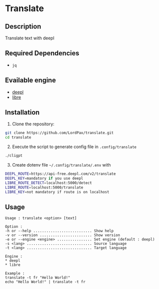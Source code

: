 # Translate

## Description

Translate text with deepl

## Required Dependencies

-   `jq`

## Evailable engine

-   [deepl](https://www.deepl.com)
-   [libre](https://github.com/LibreTranslate/LibreTranslate)

## Installation

1. Clone the repository:

```bash
git clone https://github.com/LordPax/translate.git
cd translate
```

2. Execute the script to generate config file in `.config/translate`

```bash
./cligpt
```

3. Create dotenv file `~/.config/translate/.env` with

```bash
DEEPL_ROUTE=https://api-free.deepl.com/v2/translate
DEEPL_KEY=mandatory if you use deepl
LIBRE_ROUTE_DETECT=localhost:5000/detect
LIBRE_ROUTE=localhost:5000/translate
LIBRE_KEY=not mandatory if route is on localhost
```

## Usage

```
Usage : translate <option> [text]

Option :
-h or --help ........................... Show help
-v or --version ........................ Show version
-e or --engine <engine> ................ Set engine (default : deepl)
-s <lang> .............................. Source language
-t <lang> .............................. Target language

Engine :
* deepl
* libre

Example :
translate -t fr "Hello World!"
echo "Hello World!" | translate -t fr
```
